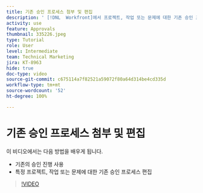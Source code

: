 ```yaml
---
title: 기존 승인 프로세스 첨부 및 편집
description: ' [!DNL  Workfront]에서 프로젝트, 작업 또는 문제에 대한 기존 승인 프로세스를 사용하고 편집하는 방법에 대해 알아봅니다.'
activity: use
feature: Approvals
thumbnail: 335226.jpeg
type: Tutorial
role: User
level: Intermediate
team: Technical Marketing
jira: KT-8963
hide: true
doc-type: video
source-git-commit: c675114a7f82521a59072f80a64d314be4cd335d
workflow-type: tm+mt
source-wordcount: '52'
ht-degree: 100%

---
```


# 기존 승인 프로세스 첨부 및 편집

이 비디오에서는 다음 방법을 배우게 됩니다.

* 기존의 승인 진행 사용
* 특정 프로젝트, 작업 또는 문제에 대한 기존 승인 프로세스 편집

>[!VIDEO](https://video.tv.adobe.com/v/335226/?quality=12&learn=on)

<!---
learn more URLS
--->
